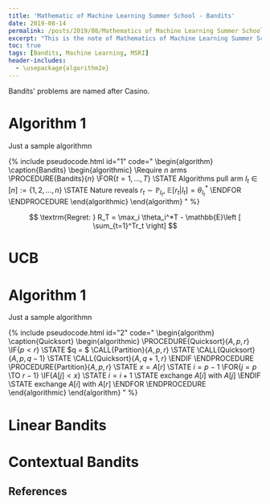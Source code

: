 ```yaml
---
title: 'Mathematic of Machine Learning Summer School - Bandits'
date: 2019-08-14
permalink: /posts/2019/08/Mathematics of Machine Learning Summer School - Bandits/
excerpt: "This is the note of Mathematics of Machine Learning Summer School - Bandits at University of Washington, which was taught by Kevin Jamieson (University of Washington)."
toc: true
tags: [Bandits, Machine Learning, MSRI]
header-includes:
  - \usepackage{algorithm2e}
---
```


Bandits' problems are named after Casino.

# Algorithm 1
Just a sample algorithmn

{% include pseudocode.html id="1" code="
\begin{algorithm}
\caption{Bandits}
\begin{algorithmic}
\Require $n$ arms
\PROCEDURE{Bandits}{$n$}
    \FOR{$t =1, ..., T$} 
        \STATE Algorithms pull arm $I_t \in [n] := \{1, 2, ..., n\}$
        \STATE Nature reveals $r_t \sim \mathbb{P}_{I_t}$, $\mathbb{E} \left [ r_t | I_t \right ] = \theta_{I_t}^*$
    \ENDFOR
\ENDPROCEDURE
\end{algorithmic}
\end{algorithm}
" %}

$$
\textrm{Regret: } R_T = \max_i \theta_i^*T - \mathbb{E}\left [ \sum_{t=1}^Tr_t \right]
$$ 


UCB
======


# Algorithm 1
Just a sample algorithmn

{% include pseudocode.html id="2" code="
\begin{algorithm}
\caption{Quicksort}
\begin{algorithmic}
\PROCEDURE{Quicksort}{$A, p, r$}
    \IF{$p < r$} 
        \STATE $q = $ \CALL{Partition}{$A, p, r$}
        \STATE \CALL{Quicksort}{$A, p, q - 1$}
        \STATE \CALL{Quicksort}{$A, q + 1, r$}
    \ENDIF
\ENDPROCEDURE
\PROCEDURE{Partition}{$A, p, r$}
    \STATE $x = A[r]$
    \STATE $i = p - 1$
    \FOR{$j = p$ \TO $r - 1$}
        \IF{$A[j] < x$}
            \STATE $i = i + 1$
            \STATE exchange
            $A[i]$ with     $A[j]$
        \ENDIF
        \STATE exchange $A[i]$ with $A[r]$
    \ENDFOR
\ENDPROCEDURE
\end{algorithmic}
\end{algorithm}
" %}


Linear Bandits
======

Contextual Bandits
======

References
------
